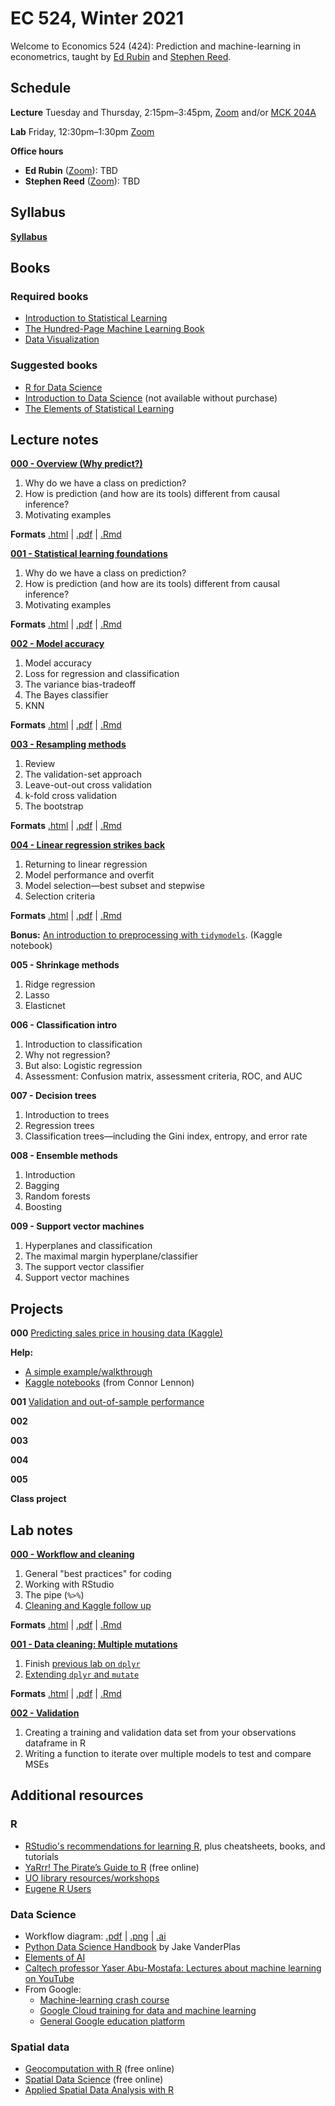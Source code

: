 
# EC 524, Winter 2021

Welcome to Economics 524 (424): Prediction and machine-learning in econometrics, taught by [Ed Rubin](https://edrub.in) and [Stephen Reed](https://economics.uoregon.edu/profile/sreed2/).

## Schedule

**Lecture** Tuesday and Thursday, 2:15pm–3:45pm, [Zoom](https://canvas.uoregon.edu/courses/174618/external_tools/1449) and/or [MCK 204A](https://map.uoregon.edu/7e11b9d41)

**Lab** Friday, 12:30pm–1:30pm [Zoom](https://canvas.uoregon.edu/courses/174618/external_tools/1449)

**Office hours**

- **Ed Rubin** ([Zoom](https://canvas.uoregon.edu/courses/174618/external_tools/1449)): TBD
- **Stephen Reed** ([Zoom](https://canvas.uoregon.edu/courses/174618/external_tools/1449)): TBD

## Syllabus

[**Syllabus**](https://raw.githack.com/edrubin/EC524W21/master/syllabus/syllabus.pdf)

## Books

### Required books

- [Introduction to Statistical Learning](https://www-bcf.usc.edu/~gareth/ISL/)
- [The Hundred-Page Machine Learning Book](http://themlbook.com/)
- [Data Visualization](https://socviz.co/)

### Suggested books

- [R for Data Science](https://r4ds.had.co.nz/)
- [Introduction to Data Science](https://www.springer.com/us/book/9783319500164) (not available without purchase)
- [The Elements of Statistical Learning](http://web.stanford.edu/~hastie/ElemStatLearn/)

## Lecture notes

[**000 - Overview (Why predict?)**](https://raw.githack.com/edrubin/EC524W21/master/lecture/000/000-slides.html)

1. Why do we have a class on prediction?
2. How is prediction (and how are its tools) different from causal inference?
3. Motivating examples

**Formats** [.html](https://raw.githack.com/edrubin/EC524W21/master/lecture/000/000-slides.html) | [.pdf](https://raw.githack.com/edrubin/EC524W21/master/lecture/000/000-slides.pdf) | [.Rmd](https://raw.githack.com/edrubin/EC524W21/master/lecture/000/000-slides.Rmd)

[**001 - Statistical learning foundations**](https://raw.githack.com/edrubin/EC524W21/master/lecture/001/001-slides.html)

1. Why do we have a class on prediction?
2. How is prediction (and how are its tools) different from causal inference?
3. Motivating examples

**Formats** [.html](https://raw.githack.com/edrubin/EC524W21/master/lecture/001/001-slides.html) | [.pdf](https://raw.githack.com/edrubin/EC524W21/master/lecture/001/001-slides.pdf) | [.Rmd](https://raw.githack.com/edrubin/EC524W21/master/lecture/001/001-slides.Rmd)

[**002 - Model accuracy**](https://raw.githack.com/edrubin/EC524W21/master/lecture/002/002-slides.html)

1. Model accuracy
1. Loss for regression and classification
1. The variance bias-tradeoff
1. The Bayes classifier
1. KNN

**Formats** [.html](https://raw.githack.com/edrubin/EC524W21/master/lecture/002/002-slides.html) | [.pdf](https://raw.githack.com/edrubin/EC524W21/master/lecture/002/002-slides.pdf) | [.Rmd](https://raw.githack.com/edrubin/EC524W21/master/lecture/002/002-slides.Rmd)

[**003 - Resampling methods**](https://raw.githack.com/edrubin/EC524W21/master/lecture/003/003-slides.html)

1. Review
1. The validation-set approach
1. Leave-out-out cross validation
1. k-fold cross validation
1. The bootstrap

**Formats** [.html](https://raw.githack.com/edrubin/EC524W21/master/lecture/003/003-slides.html) | [.pdf](https://raw.githack.com/edrubin/EC524W21/master/lecture/003/003-slides.pdf) | [.Rmd](https://raw.githack.com/edrubin/EC524W21/master/lecture/003/003-slides.Rmd)

[**004 - Linear regression strikes back**](https://raw.githack.com/edrubin/EC524W21/master/lecture/004/004-slides.html)

1. Returning to linear regression
1. Model performance and overfit
1. Model selection—best subset and stepwise
1. Selection criteria

**Formats** [.html](https://raw.githack.com/edrubin/EC524W21/master/lecture/004/004-slides.html) | [.pdf](https://raw.githack.com/edrubin/EC524W21/master/lecture/004/004-slides.pdf) | [.Rmd](https://raw.githack.com/edrubin/EC524W21/master/lecture/004/004-slides.Rmd)

**Bonus:** [An introduction to preprocessing with `tidymodels`](https://www.kaggle.com/edwardarubin/intro-tidymodels-preprocessing). (Kaggle notebook)

**005 - Shrinkage methods**
<!-- [**005 - Shrinkage methods**](https://raw.githack.com/edrubin/EC524W21/master/lecture/005/005-slides.html) -->

1. Ridge regression
1. Lasso
1. Elasticnet

<!-- **Formats** [.html](https://raw.githack.com/edrubin/EC524W21/master/lecture/005/005-slides.html) | [.pdf](https://raw.githack.com/edrubin/EC524W21/master/lecture/005/005-slides.pdf) | [.Rmd](https://raw.githack.com/edrubin/EC524W21/master/lecture/005/005-slides.Rmd) -->

**006 - Classification intro**
<!-- [**006 - Classification intro**](https://raw.githack.com/edrubin/EC524W21/master/lecture/006/006-slides.html) -->

1. Introduction to classification
1. Why not regression?
1. But also: Logistic regression
1. Assessment: Confusion matrix, assessment criteria, ROC, and AUC

<!-- **Formats** [.html](https://raw.githack.com/edrubin/EC524W21/master/lecture/006/006-slides.html) | [.pdf](https://raw.githack.com/edrubin/EC524W21/master/lecture/006/006-slides.pdf) | [.Rmd](https://raw.githack.com/edrubin/EC524W21/master/lecture/006/006-slides.Rmd) -->

**007 - Decision trees**
<!-- [**007 - Decision trees**](https://raw.githack.com/edrubin/EC524W21/master/lecture/007/007-slides.html) -->

1. Introduction to trees
1. Regression trees
1. Classification trees—including the Gini index, entropy, and error rate

<!-- **Formats** [.html](https://raw.githack.com/edrubin/EC524W21/master/lecture/007/007-slides.html) | [.pdf](https://raw.githack.com/edrubin/EC524W21/master/lecture/007/007-slides.pdf) | [.Rmd](https://raw.githack.com/edrubin/EC524W21/master/lecture/007/007-slides.Rmd) -->

**008 - Ensemble methods**
<!-- [**008 - Ensemble methods**](https://raw.githack.com/edrubin/EC524W21/master/lecture/008/008-slides.html) -->

1. Introduction
1. Bagging
1. Random forests
1. Boosting

<!-- **Formats** [.html](https://raw.githack.com/edrubin/EC524W21/master/lecture/008/008-slides.html) | [.pdf](https://raw.githack.com/edrubin/EC524W21/master/lecture/008/008-slides.pdf) | [.Rmd](https://raw.githack.com/edrubin/EC524W21/master/lecture/008/008-slides.Rmd) -->

**009 - Support vector machines**
<!-- [**009 - Support vector machines**](https://raw.githack.com/edrubin/EC524W21/master/lecture/009/009-slides.html) -->

1. Hyperplanes and classification
2. The maximal margin hyperplane/classifier
3. The support vector classifier
4. Support vector machines

<!-- **Formats** [.html](https://raw.githack.com/edrubin/EC524W21/master/lecture/009/009-slides.html) | [.pdf](https://raw.githack.com/edrubin/EC524W21/master/lecture/009/009-slides.pdf) | [.Rmd](https://raw.githack.com/edrubin/EC524W21/master/lecture/009/009-slides.Rmd) -->

## Projects

**000** [Predicting sales price in housing data (Kaggle)](https://github.com/edrubin/EC524W21/tree/master/projects/project-000)

**Help:** 

- [A simple example/walkthrough](https://www.kaggle.com/edwardarubin/project-000-example)
- [Kaggle notebooks](https://rpubs.com/Clennon/KagNotes) (from Connor Lennon)

**001** [Validation and out-of-sample performance](https://github.com/edrubin/EC524W21/tree/master/projects/project-001)

**002**

**003**

**004**

**005**

**Class project**

## Lab notes

[**000 - Workflow and cleaning**](https://raw.githack.com/edrubin/EC524W21/master/lab/000-cleaning/000-slides.html)

1. General "best practices" for coding
2. Working with RStudio
3. The pipe (`%>%`)
4. [Cleaning and Kaggle follow up](https://www.kaggle.com/edwardarubin/project-000-followup)

**Formats** [.html](https://raw.githack.com/edrubin/EC524W21/master/lab/000-cleaning/000-slides.html) | [.pdf](https://raw.githack.com/edrubin/EC524W21/master/lab/000-cleaning/000-slides.pdf) | [.Rmd](https://raw.githack.com/edrubin/EC524W21/master/lab/000-cleaning/000-slides.Rmd)

[**001 - Data cleaning: Multiple mutations**](https://raw.githack.com/edrubin/EC524W21/master/lab/001-cleaning/001-slides.html)

1. Finish [previous lab on `dplyr`](https://raw.githack.com/edrubin/EC524W21/master/lab/000-cleaning/000-slides.html#48)
2. [Extending `dplyr` and `mutate`](https://raw.githack.com/edrubin/EC524W21/master/lab/001-cleaning/001-slides.html)

**Formats** [.html](https://raw.githack.com/edrubin/EC524W21/master/lab/001-cleaning/001-slides.html) | [.pdf](https://raw.githack.com/edrubin/EC524W21/master/lab/001-cleaning/001-slides.pdf) | [.Rmd](https://raw.githack.com/edrubin/EC524W21/master/lab/001-cleaning/001-slides.Rmd)

[**002 - Validation**](https://www.kaggle.com/stephenreed/ec524-lecture-003?scriptVersionId=52430728)

1. Creating a training and validation data set from your observations dataframe in R
2. Writing a function to iterate over multiple models to test and compare MSEs

## Additional resources

### R

- [RStudio's recommendations for learning R](https://education.rstudio.com/learn/), plus cheatsheets, books, and tutorials
- [YaRrr! The Pirate’s Guide to R](https://bookdown.org/ndphillips/YaRrr/) (free online)
- [UO library resources/workshops](http://uoregon.libcal.com/calendar/dataservices/?cid=11979&t=g&d=0000-00-00&cal=11979,11173)
- [Eugene R Users](https://www.meetup.com/meetup-group-cwPiAlnB/)

### Data Science

- Workflow diagram: [.pdf](https://raw.githack.com/edrubin/EC524W21/master/resources/data-workflow.pdf) | [.png](https://raw.githack.com/edrubin/EC524W21/master/resources/data-workflow.pdf) | [.ai](https://raw.githack.com/edrubin/EC524W21/master/resources/data-workflow.ai)
- [Python Data Science Handbook](https://jakevdp.github.io/PythonDataScienceHandbook/) by Jake VanderPlas
- [Elements of AI](https://course.elementsofai.com/)
- [Caltech professor Yaser Abu-Mostafa: Lectures about machine learning on YouTube](https://www.youtube.com/user/caltech/search?query=Yaser+Abu-Mostafa)
- From Google:
  - [Machine-learning crash course](https://developers.google.com/machine-learning/crash-course/ml-intro)
  - [Google Cloud training for data and machine learning](https://cloud.google.com/training/data-ml)
  - [General Google education platform](https://ai.google/education/)

### Spatial data

- [Geocomputation with R](https://geocompr.robinlovelace.net) (free online)
- [Spatial Data Science](https://keen-swartz-3146c4.netlify.com) (free online)
- [Applied Spatial Data Analysis with R](https://asdar-book.org)
